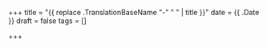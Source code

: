 +++
title = "{{ replace .TranslationBaseName "-" " " | title }}"
date = {{ .Date }}
draft = false
tags = []

+++
